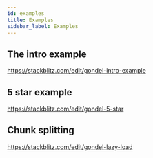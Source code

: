 ```yaml
---
id: examples
title: Examples
sidebar_label: Examples
---
```


## The intro example
https://stackblitz.com/edit/gondel-intro-example

## 5 star example
https://stackblitz.com/edit/gondel-5-star

## Chunk splitting
https://stackblitz.com/edit/gondel-lazy-load
